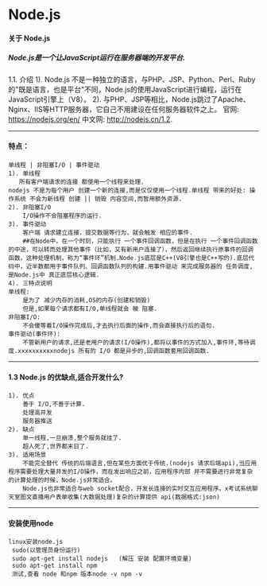 # Node.js

#### 关于 Node.js

#####  Node.js是一个让JavaScript运行在服务器端的开发平台.

1.1. 介绍
1). Node.js 不是一种独立的语言，与PHP、JSP、Python、Perl、Ruby的"既是语言，也是平台"不同，Node.js的使用JavaScript进行编程，运行在JavaScript引擎上（V8）。
2). 与PHP、JSP等相比，Node.js跳过了Apache、Nginx、IIS等HTTP服务器，它自己不用建设在任何服务器软件之上。
 官网: https://nodejs.org/en/
中文网: http://nodejs.cn/1.2. 

***

#### 特点：

```
单线程 | 非阻塞I/O | 事件驱动
1). 单线程
   所有客户端请求的连接 都使用一个线程来处理.
nodejs 不是为每个用户 创建一个新的连接,而是仅仅使用一个线程.单线程 带来的好处: 操作系统 不会为新线程 创建 || 销毁 内容空间,而暂用额外资源.
2). 非阻塞I/O
    I/O操作不会阻塞程序的运行.
3). 事件驱动
    客户端 请求建立连接，提交数据等行为，就会触发 相应的事件.
    ##在Node中，在一个时刻，只能执行 一个事件回调函数，但是在执行 一个事件回调函数的中途，可以转而处理其他事件（比如，又有新用户连接了），然后返回继续执行原事件的回调函数，这种处理机制，称为“事件环”机制.Node.js底层是C++(V8引擎也是C++写的).底层代码中，近半数都用于事件队列、回调函数队列的构建.用事件驱动 来完成服务器的 任务调度,是Node.js中 真正底层核心逻辑.
4). 三特点说明
单线程:
    是为了 减少内存的消耗,OS的内存(创建和销毁)
    但是,如果每个请求都有I/O,单线程就会 被 阻塞.
非阻塞I/O:
    不会傻等着I/O操作完成后,才去执行后面的操作,而会直接执行后的语句.
事件驱动(事件环):
    不管新用户的请求,还是老用户的请求(I/O操作),都将以事件的方式加入,事件环,等待调度.xxxxxxxxxxnodejs 所有的 I/O 都是异步的,回调函数套用回调函数.
```

***

#### 1.3 Node.js 的优缺点,适合开发什么?

```
1). 优点
    善于 I/O,不善于计算.
    处理高并发
    服务器推送
2). 缺点
    单一线程,一旦崩溃,整个服务就挂了.
    超人死了,世界都末日了. 
3). 适用场景
    不能完全替代 传统的后端语言,但在某些方面优于传统.(nodejs 请求后端api),当应用程序需要处理大量并发的I/O操作，而在发出响应之前，应用程序内部 并不需要进行非常复杂的计算处理的时候，Node.js非常适合。
    Node.js也非常适合与web socket配合，开发长连接的实时交互应用程序。x考试系统聊天室图文直播用户表单收集(大数据处理)复杂的计算提供 api(数据格式:json)    
```

***

#### 安装使用node

```
linux安装node.js
 sudo(以管理员身份运行)          
 sudo apt-get install nodejs   (解压 安装 配置环境变量)
 sudo apt-get install npm
 测试,查看 node 和npm 版本node -v npm -v 
```

